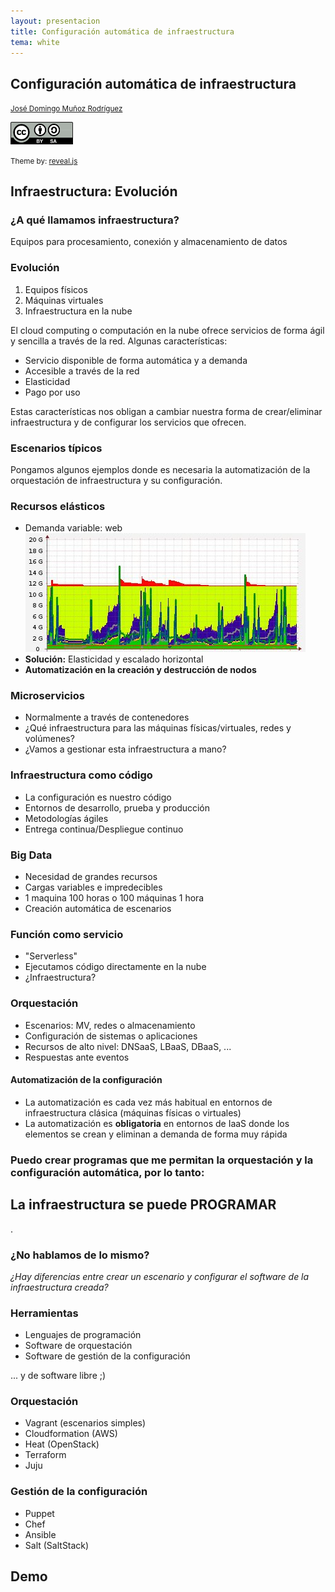 ```yaml
---
layout: presentacion
title: Configuración automática de infraestructura
tema: white
---
```

<section>
	<h2>Configuración automática de infraestructura</h2>
		<small>
			<a href="http://www.josedomingo.org">José Domingo Muñoz Rodríguez</a>
		</small>
	<p>
		<a href="http://creativecommons.org/licenses/by-sa/3.0/">
		<img class="plain" src="img/cc_by_sa.png" width="100px" border="0"/></a>
	</p>
	<p><small>Theme by: <a href="http://lab.hakim.se/reveal-js/#/">reveal.js</a></small></p>
</section>
<section>
	<section>
		<h2>Infraestructura: Evolución</h2>
    	<h3>¿A qué llamamos infraestructura?</h3>
    	<p>Equipos para procesamiento, conexión y almacenamiento de datos</p>
	    <h3>Evolución</h3>
    	<ol>
      		<li>Equipos físicos</li>
      		<li>Máquinas virtuales</li>
      		<li>Infraestructura en la nube</li>
		</ol>
	</section>
	<section>
		<p>El cloud computing o computación en la nube ofrece servicios de forma ágil y sencilla a través de la red. Algunas características:</p>
		<ul>
		 	<li>Servicio disponible de forma automática y a demanda</li>
		 	<li>Accesible a través de la red</li>
            <li>Elasticidad</li>
			<li>Pago por uso</li>
		</ul>
		<p>Estas características nos obligan a cambiar nuestra forma de crear/eliminar infraestructura y de configurar los servicios que ofrecen.</p>
	</section>
</section>
<section>
	<section>
		<h3>Escenarios típicos</h3>
		<p>Pongamos algunos ejemplos donde es necesaria la automatización de la orquestación de infraestructura y su configuración.</p>
	</section>
	<section>
		<h3>Recursos elásticos</h3>
		<ul>
		<li>Demanda variable: web</li>
		<a href="img/munin-memory-monitoring.jpg"><img  class="plain" src="img/munin-memory-monitoring.jpg" alt="Munin web" /></a>
		<li><strong>Solución:</strong> Elasticidad y escalado horizontal</li>
		<li><strong>Automatización en la creación y destrucción de nodos</strong></li>
		</ul>
	</section>
	<section>
		<h3>Microservicios</h3>
		<ul>
		<li>Normalmente a través de contenedores</li>
		<li>¿Qué infraestructura para las máquinas físicas/virtuales, redes y volúmenes?</li>
		<li>¿Vamos a gestionar esta infraestructura a mano?</li>
		</ul>
	</section>
	<section>
		<h3>Infraestructura como código</h3>
		<ul>
		<li>La configuración es nuestro código</li>
		<li>Entornos de desarrollo, prueba y producción</li>
		<li>Metodologías ágiles</li>
		<li>Entrega continua/Despliegue continuo</li>
		</ul>
	</section>
	<section>
		<h3>Big Data</h3>
		<ul>
		<li>Necesidad de grandes recursos</li>
		<li>Cargas variables e impredecibles</li>
		<li>1 maquina 100 horas o 100 máquinas 1 hora</li>
		<li>Creación automática de escenarios</li>
		</ul>
	</section>
	<section>
		<h3>Función como servicio</h3>
		<ul>
		<li>"Serverless"</li>
		<li>Ejecutamos código directamente en la nube</li>
		<li>¿Infraestructura?</li>
		</ul>
	</section>
	
</section>
<!-- 	<section> -->
<!-- 		<h4>Automatización de la configuración</h4> -->
<!--     <ul> -->
<!--     <li>La automatización es cada vez más habitual en entornos de -->
<!--       infraestructura clásica (máquinas físicas o virtuales)</li> -->
<!--     <li>La automatización es <strong>obligatoria</strong> en -->
<!--       entornos de IaaS donde los elementos se crean y eliminan a -->
<!--       demanda de forma muy rápida</li> -->
<!--   </ul> -->
<!-- </section> -->
<!-- <section> -->
<!--   <h3>¿Por qué programamos la Infraestructura?</h3> -->
<!--   <ul> -->
<!--     <li>En el desplegue moderno de aplicaciones web es indispensable acercar los entornos de desarrollo, prueba y producción. </li> -->
<!--     <li>Por la elasticidad que nos ofrece el Cloud Computing. Los recursos pueden aumentar bajo demanda.</li> -->
<!--     <li>Para menejar tu infraestructura como tu software</li> -->
<!--     <center><h4>DevOps...<em>¿Esoqueloqué?</em></h4></center> -->
<!--   </ul> -->
<!-- </section> -->
<section>
	<section>
		<h3>Orquestación</h3>
		<ul>
		<li>Escenarios: MV, redes o almacenamiento</li>
		<li>Configuración de sistemas o aplicaciones</li>
		<li>Recursos de alto nivel: DNSaaS, LBaaS, DBaaS, ...</li>
		<li>Respuestas ante eventos</li>
		</ul>
	</section>
	<section> 
 		<h4>Automatización de la configuración</h4>
     	<ul>
     		<li>La automatización es cada vez más habitual en entornos de infraestructura clásica (máquinas físicas o virtuales)</li>
     		<li>La automatización es <strong>obligatoria</strong> en entornos de IaaS donde los elementos se crean y eliminan a demanda de forma muy rápida</li>
   		</ul>
 	</section>
 	<section>
 		<h3>Puedo crear programas que me permitan la orquestación y la configuración automática, por lo tanto:</h3>
 		<h2>La infraestructura se puede <strong>PROGRAMAR</strong></h2>.
 	</section>
	<section>
		<h3>¿No hablamos de lo mismo?</h3>
		<p><em>¿Hay diferencias entre crear un escenario y configurar el software de la infraestructura creada?</em></p>
	<!-- <center><h1>NO HAY DIFERENCIAS!!!</h1></center> -->
	</section>
</section>
<section>
	<section>
		<h3>Herramientas</h3>
		<ul>
		<li>Lenguajes de programación</li>
		<li>Software de orquestación</li>
		<li>Software de gestión de la configuración</li>
		</ul>
		<p>... y de software libre ;)</p>
	</section>
	<section>
		<h3>Orquestación</h3>
		<ul>
		<li>Vagrant (escenarios simples)</li>
		<li>Cloudformation (AWS)</li>
		<li>Heat (OpenStack)</li>
		<li>Terraform</li>
		<li>Juju</li>
		</ul>
	</section>
	<section>
		<h3>Gestión de la configuración</h3>
		<ul>
		<li>Puppet</li>
		<li>Chef</li>
		<li>Ansible</li>
		<li>Salt (SaltStack)</li>
		</ul>
	</section>
</section>
<section>
  <h1>Demo</h1>
</section>
